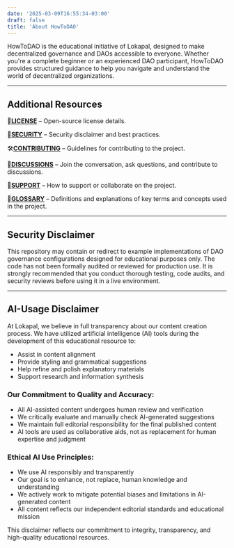```yaml
---
date: '2025-03-09T16:55:34-03:00'
draft: false
title: 'About HowToDAO'
---
```


HowToDAO is the educational initiative of Lokapal, designed to make decentralized governance and DAOs accessible to everyone. Whether you're a complete beginner or an experienced DAO participant, HowToDAO provides structured guidance to help you navigate and understand the world of decentralized organizations.

---

## Additional Resources

📜**[LICENSE](../license/)** – Open-source license details.  

🔐**[SECURITY](../security/)** – Security disclaimer and best practices.  

🛠**[CONTRIBUTING](../contributing/)** – Guidelines for contributing to the project.  

💬**[DISCUSSIONS](https://github.com/lokapal-xyz/education/discussions)** – Join the conversation, ask questions, and contribute to discussions.

🤝**[SUPPORT](../support/)** – How to support or collaborate on the project.  

📖**[GLOSSARY](../glossary/)** – Definitions and explanations of key terms and concepts used in the project.

---

## Security Disclaimer

This repository may contain or redirect to example implementations of DAO governance configurations designed for educational purposes only. The code has not been formally audited or reviewed for production use. It is strongly recommended that you conduct thorough testing, code audits, and security reviews before using it in a live environment.

---

## AI-Usage Disclaimer

At Lokapal, we believe in full transparency about our content creation process. We have utilized artificial intelligence (AI) tools during the development of this educational resource to:

- Assist in content alignment
- Provide styling and grammatical suggestions
- Help refine and polish explanatory materials
- Support research and information synthesis

### **Our Commitment to Quality and Accuracy:**

- All AI-assisted content undergoes human review and verification
- We critically evaluate and manually check AI-generated suggestions
- We maintain full editorial responsibility for the final published content
- AI tools are used as collaborative aids, not as replacement for human expertise and judgment

### **Ethical AI Use Principles:**

- We use AI responsibly and transparently
- Our goal is to enhance, not replace, human knowledge and understanding
- We actively work to mitigate potential biases and limitations in AI-generated content
- All content reflects our independent editorial standards and educational mission

This disclaimer reflects our commitment to integrity, transparency, and high-quality educational resources.